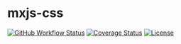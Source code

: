 # mxjs-css

[![GitHub Workflow Status](https://img.shields.io/github/workflow/status/miaoxing/mxjs-css/Build?style=flat-square)](https://github.com/miaoxing/mxjs-css/actions)
[![Coverage Status](https://img.shields.io/coveralls/miaoxing/mxjs-css.svg?style=flat-square)](https://coveralls.io/r/miaoxing/mxjs-css)
[![License](http://img.shields.io/badge/license-MIT-brightgreen.svg?style=flat-square)](http://www.opensource.org/licenses/MIT)

